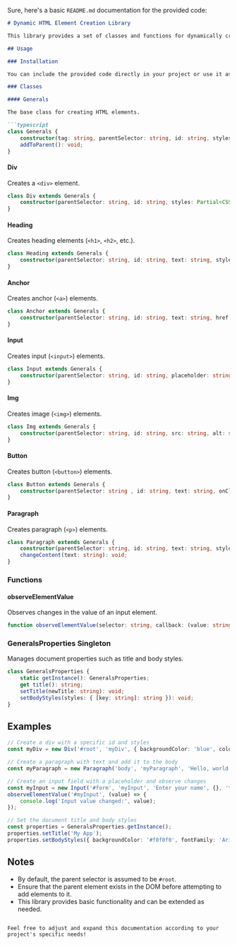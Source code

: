 Sure, here's a basic `README.md` documentation for the provided code:

```markdown
# Dynamic HTML Element Creation Library

This library provides a set of classes and functions for dynamically creating HTML elements and manipulating the DOM.

## Usage

### Installation

You can include the provided code directly in your project or use it as a separate module.

### Classes

#### Generals

The base class for creating HTML elements.

```typescript
class Generals {
    constructor(tag: string, parentSelector: string, id: string, styles: Partial<CSSStyleDeclaration>);
    addToParent(): void;
}
```

#### Div

Creates a `<div>` element.

```typescript
class Div extends Generals {
    constructor(parentSelector: string, id: string, styles: Partial<CSSStyleDeclaration>);
}
```

#### Heading

Creates heading elements (`<h1>`, `<h2>`, etc.).

```typescript
class Heading extends Generals {
    constructor(parentSelector: string, id: string, text: string, styles: Partial<CSSStyleDeclaration>, level: number = 1);
}
```

#### Anchor

Creates anchor (`<a>`) elements.

```typescript
class Anchor extends Generals {
    constructor(parentSelector: string, id: string, text: string, href: string, styles: Partial<CSSStyleDeclaration>);
}
```

#### Input

Creates input (`<input>`) elements.

```typescript
class Input extends Generals {
    constructor(parentSelector: string, id: string, placeholder: string, styles: Partial<CSSStyleDeclaration>, type: string = 'text');
}
```

#### Img

Creates image (`<img>`) elements.

```typescript
class Img extends Generals {
    constructor(parentSelector: string, id: string, src: string, alt: string, styles: Partial<CSSStyleDeclaration>);
}
```

#### Button

Creates button (`<button>`) elements.

```typescript
class Button extends Generals {
    constructor(parentSelector: string , id: string, text: string, onClick: () => void, styles: Partial<CSSStyleDeclaration>);
}
```

#### Paragraph

Creates paragraph (`<p>`) elements.

```typescript
class Paragraph extends Generals {
    constructor(parentSelector: string, id: string, text: string, styles: Partial<CSSStyleDeclaration>);
    changeContent(text: string): void;
}
```

### Functions

#### observeElementValue

Observes changes in the value of an input element.

```typescript
function observeElementValue(selector: string, callback: (value: string) => void): void;
```

### GeneralsProperties Singleton

Manages document properties such as title and body styles.

```typescript
class GeneralsProperties {
    static getInstance(): GeneralsProperties;
    get title(): string;
    setTitle(newTitle: string): void;
    setBodyStyles(styles: { [key: string]: string }): void;
}
```

## Examples

```typescript
// Create a div with a specific id and styles
const myDiv = new Div('#root', 'myDiv', { backgroundColor: 'blue', color: 'white' });

// Create a paragraph with text and add it to the body
const myParagraph = new Paragraph('body', 'myParagraph', 'Hello, world!', { fontSize: '16px' });

// Create an input field with a placeholder and observe changes
const myInput = new Input('#form', 'myInput', 'Enter your name', {}, 'text');
observeElementValue('#myInput', (value) => {
    console.log('Input value changed:', value);
});

// Set the document title and body styles
const properties = GeneralsProperties.getInstance();
properties.setTitle('My App');
properties.setBodyStyles({ backgroundColor: '#f0f0f0', fontFamily: 'Arial, sans-serif' });
```

## Notes

- By default, the parent selector is assumed to be `#root`.
- Ensure that the parent element exists in the DOM before attempting to add elements to it.
- This library provides basic functionality and can be extended as needed.
```

Feel free to adjust and expand this documentation according to your project's specific needs!
